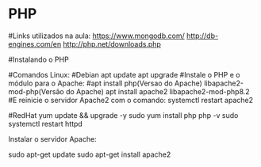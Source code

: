 # PHP
#Links utilizados na aula:
https://www.mongodb.com/
http://db-engines.com/en
http://php.net/downloads.php

#Instalando o PHP

#Comandos Linux:
#Debian
apt update
apt upgrade
#Instale o PHP e o módulo para o Apache:
#apt install php(Versao do Apache) libapache2-mod-php(Versão do Apache)
apt install apache2 libapache2-mod-php8.2
#E reinicie o servidor Apache2 com o comando:
systemctl restart apache2

#RedHat
yum update && upgrade -y
sudo yum install php
php -v
sudo systemctl restart httpd

Instalar o servidor Apache:

sudo apt-get update 
sudo apt-get install apache2








